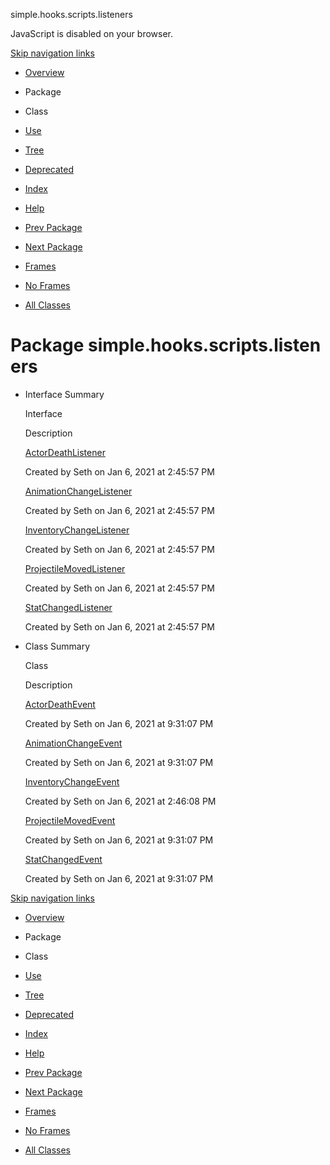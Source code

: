 simple.hooks.scripts.listeners   <!-- try { if (location.href.indexOf('is-external=true') == -1) { parent.document.title="simple.hooks.scripts.listeners"; } } catch(err) { } //-->

JavaScript is disabled on your browser.

[Skip navigation links](#skip.navbar.top "Skip navigation links")

*   [Overview](../../../../overview-summary.html)
*   Package
*   Class
*   [Use](package-use.html)
*   [Tree](package-tree.html)
*   [Deprecated](../../../../deprecated-list.html)
*   [Index](../../../../index-files/index-1.html)
*   [Help](../../../../help-doc.html)

*   [Prev Package](../../../../simple/hooks/scripts/package-summary.html)
*   [Next Package](../../../../simple/hooks/scripts/task/package-summary.html)

*   [Frames](../../../../index.html?simple/hooks/scripts/listeners/package-summary.html)
*   [No Frames](package-summary.html)

*   [All Classes](../../../../allclasses-noframe.html)

<!-- allClassesLink = document.getElementById("allclasses\_navbar\_top"); if(window==top) { allClassesLink.style.display = "block"; } else { allClassesLink.style.display = "none"; } //-->

Package simple.hooks.scripts.listeners
======================================

*   Interface Summary 
    
    Interface
    
    Description
    
    [ActorDeathListener](../../../../simple/hooks/scripts/listeners/ActorDeathListener.html "interface in simple.hooks.scripts.listeners")
    
    Created by Seth on Jan 6, 2021 at 2:45:57 PM
    
    [AnimationChangeListener](../../../../simple/hooks/scripts/listeners/AnimationChangeListener.html "interface in simple.hooks.scripts.listeners")
    
    Created by Seth on Jan 6, 2021 at 2:45:57 PM
    
    [InventoryChangeListener](../../../../simple/hooks/scripts/listeners/InventoryChangeListener.html "interface in simple.hooks.scripts.listeners")
    
    Created by Seth on Jan 6, 2021 at 2:45:57 PM
    
    [ProjectileMovedListener](../../../../simple/hooks/scripts/listeners/ProjectileMovedListener.html "interface in simple.hooks.scripts.listeners")
    
    Created by Seth on Jan 6, 2021 at 2:45:57 PM
    
    [StatChangedListener](../../../../simple/hooks/scripts/listeners/StatChangedListener.html "interface in simple.hooks.scripts.listeners")
    
    Created by Seth on Jan 6, 2021 at 2:45:57 PM
    
*   Class Summary 
    
    Class
    
    Description
    
    [ActorDeathEvent](../../../../simple/hooks/scripts/listeners/ActorDeathEvent.html "class in simple.hooks.scripts.listeners")
    
    Created by Seth on Jan 6, 2021 at 9:31:07 PM
    
    [AnimationChangeEvent](../../../../simple/hooks/scripts/listeners/AnimationChangeEvent.html "class in simple.hooks.scripts.listeners")
    
    Created by Seth on Jan 6, 2021 at 9:31:07 PM
    
    [InventoryChangeEvent](../../../../simple/hooks/scripts/listeners/InventoryChangeEvent.html "class in simple.hooks.scripts.listeners")
    
    Created by Seth on Jan 6, 2021 at 2:46:08 PM
    
    [ProjectileMovedEvent](../../../../simple/hooks/scripts/listeners/ProjectileMovedEvent.html "class in simple.hooks.scripts.listeners")
    
    Created by Seth on Jan 6, 2021 at 9:31:07 PM
    
    [StatChangedEvent](../../../../simple/hooks/scripts/listeners/StatChangedEvent.html "class in simple.hooks.scripts.listeners")
    
    Created by Seth on Jan 6, 2021 at 9:31:07 PM
    

[Skip navigation links](#skip.navbar.bottom "Skip navigation links")

*   [Overview](../../../../overview-summary.html)
*   Package
*   Class
*   [Use](package-use.html)
*   [Tree](package-tree.html)
*   [Deprecated](../../../../deprecated-list.html)
*   [Index](../../../../index-files/index-1.html)
*   [Help](../../../../help-doc.html)

*   [Prev Package](../../../../simple/hooks/scripts/package-summary.html)
*   [Next Package](../../../../simple/hooks/scripts/task/package-summary.html)

*   [Frames](../../../../index.html?simple/hooks/scripts/listeners/package-summary.html)
*   [No Frames](package-summary.html)

*   [All Classes](../../../../allclasses-noframe.html)

<!-- allClassesLink = document.getElementById("allclasses\_navbar\_bottom"); if(window==top) { allClassesLink.style.display = "block"; } else { allClassesLink.style.display = "none"; } //-->